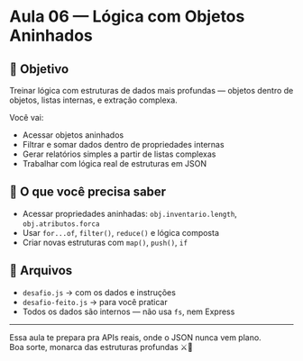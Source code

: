 # Aula 06 — Lógica com Objetos Aninhados

## 🎯 Objetivo
Treinar lógica com estruturas de dados mais profundas — objetos dentro de objetos, listas internas, e extração complexa.

Você vai:
- Acessar objetos aninhados
- Filtrar e somar dados dentro de propriedades internas
- Gerar relatórios simples a partir de listas complexas
- Trabalhar com lógica real de estruturas em JSON

## 🧠 O que você precisa saber
- Acessar propriedades aninhadas: `obj.inventario.length`, `obj.atributos.forca`
- Usar `for...of`, `filter()`, `reduce()` e lógica composta
- Criar novas estruturas com `map()`, `push()`, `if`

## 📂 Arquivos
- `desafio.js` → com os dados e instruções
- `desafio-feito.js` → para você praticar
- Todos os dados são internos — não usa `fs`, nem Express

---

Essa aula te prepara pra APIs reais, onde o JSON nunca vem plano.  
Boa sorte, monarca das estruturas profundas ⚔️📂
